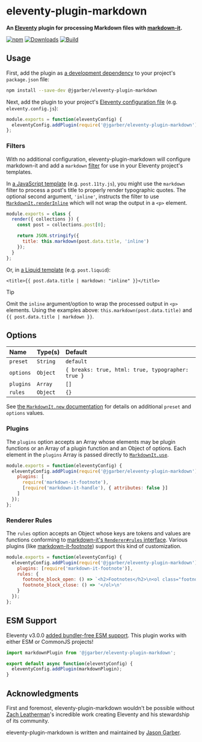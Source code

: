 # eleventy-plugin-markdown

**An [Eleventy](https://www.11ty.dev) plugin for processing Markdown files with [markdown-it](https://markdown-it.github.io).**

[![npm](https://img.shields.io/npm/v/@jgarber/eleventy-plugin-markdown.svg?logo=npm&style=for-the-badge)](https://www.npmjs.com/package/@jgarber/eleventy-plugin-markdown)
[![Downloads](https://img.shields.io/npm/dt/@jgarber/eleventy-plugin-markdown.svg?logo=npm&style=for-the-badge)](https://www.npmjs.com/package/@jgarber/eleventy-plugin-markdown)
[![Build](https://img.shields.io/github/actions/workflow/status/jgarber623/eleventy-plugin-markdown/ci.yml?branch=main&logo=github&style=for-the-badge)](https://github.com/jgarber623/eleventy-plugin-markdown/actions/workflows/ci.yml)

## Usage

First, add the plugin as [a development dependency](https://docs.npmjs.com/cli/configuring-npm/package-json#devdependencies) to your project's `package.json` file:

```sh
npm install --save-dev @jgarber/eleventy-plugin-markdown
```

Next, add the plugin to your project's [Eleventy configuration file](https://www.11ty.dev/docs/config#default-filenames) (e.g. `eleventy.config.js`):

```js
module.exports = function(eleventyConfig) {
  eleventyConfig.addPlugin(require('@jgarber/eleventy-plugin-markdown'));
};
```

### Filters

With no additional configuration, eleventy-plugin-markdown will configure markdown-it and add a `markdown` [filter](https://www.11ty.dev/docs/filters) for use in your Eleventy project's templates.

In [a JavaScript template](https://www.11ty.dev/docs/languages/javascript) (e.g. `post.11ty.js`), you might use the `markdown` filter to process a post's title to properly render typographic quotes. The optional second argument, `'inline'`, instructs the filter to use [`MarkdownIt.renderInline`](https://markdown-it.github.io/markdown-it#MarkdownIt.renderInline) which will not wrap the output in a `<p>` element.

```js
module.exports = class {
  render({ collections }) {
    const post = collections.post[0];

    return JSON.stringify({
      title: this.markdown(post.data.title, 'inline')
    });
  }
};
```

Or, in [a Liquid template](https://www.11ty.dev/docs/languages/liquid) (e.g. `post.liquid`):

```liquid
<title>{{ post.data.title | markdown: "inline" }}</title>
```

> [!TIP]
> Omit the `inline` argument/option to wrap the processed output in `<p>` elements. Using the examples above: `this.markdown(post.data.title)` and `{{ post.data.title | markdown }}`.

## Options

| Name      | Type(s)  | Default                                           |
|:----------|:---------|:--------------------------------------------------|
| `preset`  | `String` | `default`                                         |
| `options` | `Object` | `{ breaks: true, html: true, typographer: true }` |
| `plugins` | `Array`  | `[]`                                              |
| `rules`   | `Object` | `{}`                                              |

See [the `MarkdownIt.new` documentation](https://markdown-it.github.io/markdown-it#MarkdownIt.new) for details on additional `preset` and `options` values.

### Plugins

The `plugins` option accepts an Array whose elements may be plugin functions or an Array of a plugin function and an Object of options. Each element in the `plugins` Array is passed directly to [`MarkdownIt.use`](https://markdown-it.github.io/markdown-it#MarkdownIt.use).

```js
module.exports = function(eleventyConfig) {
  eleventyConfig.addPlugin(require('@jgarber/eleventy-plugin-markdown'), {
    plugins: [
      require('markdown-it-footnote'),
      [require('markdown-it-handle'), { attributes: false }]
    ]
  });
};
```

### Renderer Rules

The `rules` option accepts an Object whose keys are tokens and values are functions conforming to [markdown-it's `Renderer#rules` interface](https://markdown-it.github.io/markdown-it#Renderer.prototype.rules). Various plugins (like [markdown-it-footnote](https://www.npmjs.com/package/markdown-it-footnote)) support this kind of customization.

```js
module.exports = function(eleventyConfig) {
  eleventyConfig.addPlugin(require('@jgarber/eleventy-plugin-markdown'), {
    plugins: [require('markdown-it-footnote')],
    rules: {
      footnote_block_open: () => `<h2>Footnotes</h2>\n<ol class="footnotes">\n`,
      footnote_block_close: () => '</ol>\n'
    }
  });
};
```

## ESM Support

Eleventy v3.0.0 [added bundler-free ESM support](https://www.11ty.dev/blog/canary-eleventy-v3). This plugin works with either ESM or CommonJS projects!

```js
import markdownPlugin from '@jgarber/eleventy-plugin-markdown';

export default async function(eleventyConfig) {
  eleventyConfig.addPlugin(markdownPlugin);
}
```

## Acknowledgments

First and foremost, eleventy-plugin-markdown wouldn't be possible without [Zach Leatherman](https://www.zachleat.com)'s incredible work creating Eleventy and his stewardship of its community.

eleventy-plugin-markdown is written and maintained by [Jason Garber](https://sixtwothree.org).
